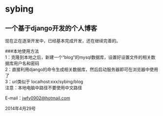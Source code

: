 sybing
======

一个基于django开发的个人博客
---------------------------

现在正在逐渐开发中，已经基本完成开发，还在继续完善的。  

###本地使用方法  
		1：克隆到本地之后，新建一个“blog”的mysql数据库，设置好设置文件的相关数据库用户名和密码  
		2：直接利用django的命令生成相关数据库，然后启动服务器即可在浏览器中使用了  
		3：url类似于 localhost:xxx/sybing/blog  
		注意：本地电脑中路径不要使用中文路径   

E-mail：jwfy0902@hotmail.com

2014年4月29号

